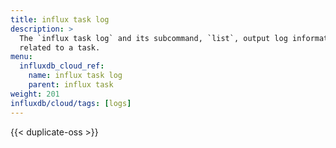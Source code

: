 ```yaml
---
title: influx task log
description: >
  The `influx task log` and its subcommand, `list`, output log information
  related to a task.
menu:
  influxdb_cloud_ref:
    name: influx task log
    parent: influx task
weight: 201
influxdb/cloud/tags: [logs]
---
```


{{< duplicate-oss >}}
